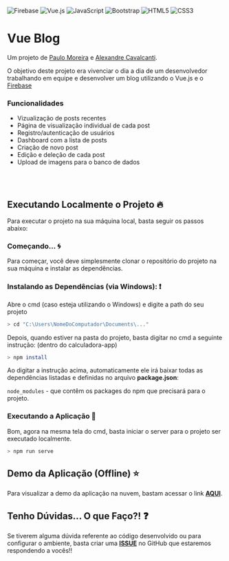 ![Firebase](https://img.shields.io/badge/Firebase-039BE5?style=for-the-badge&logo=Firebase&logoColor=white)
![Vue.js](https://img.shields.io/badge/vuejs-%2335495e.svg?style=for-the-badge&logo=vuedotjs&logoColor=%234FC08D)
![JavaScript](https://img.shields.io/badge/javascript-%23323330.svg?style=for-the-badge&logo=javascript&logoColor=%23F7DF1E)
![Bootstrap](https://img.shields.io/badge/bootstrap-%23563D7C.svg?style=for-the-badge&logo=bootstrap&logoColor=white)
![HTML5](https://img.shields.io/badge/html5-%23E34F26.svg?style=for-the-badge&logo=html5&logoColor=white)
![CSS3](https://img.shields.io/badge/css3-%231572B6.svg?style=for-the-badge&logo=css3&logoColor=white)


# Vue Blog

Um projeto de [Paulo Moreira](https://github.com/paulohmoreira) e [Alexandre Cavalcanti](https://github.com/alexandremcs).

O objetivo deste projeto era vivenciar o dia a dia de um desenvolvedor trabalhando em equipe e desenvolver um blog utilizando o Vue.js e o [Firebase](https://firebase.google.com/?gclid=EAIaIQobChMI4Iew8KrJ-wIVFSeRCh2tkwANEAAYASAAEgK-JPD_BwE&gclsrc=aw.ds) 


### Funcionalidades

* Vizualização de posts recentes 
* Página de visualização individual de cada post
* Registro/autenticação de usuários
* Dashboard com a lista de posts
* Criação de novo post
* Edição e deleção de cada post
* Upload de imagens para o banco de dados

<br>
<br>

## Executando Localmente o Projeto 🔥

Para executar o projeto na sua máquina local, basta seguir os passos abaixo:

### Começando... 🌀

Para começar, você deve simplesmente clonar o repositório do projeto na sua máquina e instalar as dependências.

### Instalando as Dependências (via Windows): ❗️

Abre o cmd (caso esteja utilizando o Windows) e digite a path do seu projeto

```bash
> cd "C:\Users\NomeDoComputador\Documents\..."
```

Depois, quando estiver na pasta do projeto, basta digitar no cmd a seguinte instrução: (dentro do calculadora-app)

```bash
> npm install
```

Ao digitar a instrução acima, automaticamente ele irá baixar todas as dependências listadas e definidas no arquivo **package.json**:

`node_modules` - que contêm os packages do npm que precisará para o projeto.

### Executando a Aplicação 💨

Bom, agora na mesma tela do cmd, basta iniciar o server para o projeto ser executado localmente.

```bash
> npm run serve
```
## Demo da Aplicação (Offline) ⭐️

Para visualizar a demo da aplicação na nuvem, bastam acessar o link **[AQUI](https://zesty-smakager-b23d25.netlify.app/)**.


## Tenho Dúvidas... O que Faço?! ❓

Se tiverem alguma dúvida referente ao código desenvolvido ou para configurar o ambiente, basta criar uma **[ISSUE](https://github.com/paulohmoreira/vue-blog/issues)** no GitHub que
estaremos respondendo a vocês!!
